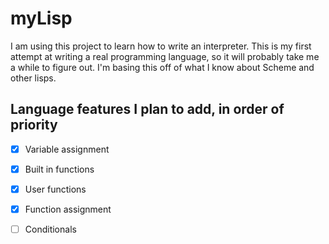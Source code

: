 # myLisp

I am using this project to learn how to write an interpreter.
This is my first attempt at writing a real programming language, so it will probably take me a while to figure out.
I'm basing this off of what I know about Scheme and other lisps.

## Language features I plan to add, in order of priority
- [X] Variable assignment
- [X] Built in functions
- [X] User functions
- [X] Function assignment
- [ ] Conditionals


